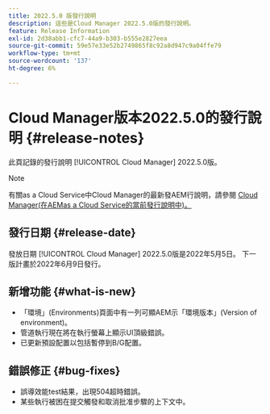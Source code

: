 ```yaml
---
title: 2022.5.0 版發行說明
description: 這些是Cloud Manager 2022.5.0版的發行說明。
feature: Release Information
exl-id: 2d38abb1-cfc7-44a9-b303-b555e2827eea
source-git-commit: 59e57e33e52b2749865f8c92a8d947c9a04ffe79
workflow-type: tm+mt
source-wordcount: '137'
ht-degree: 6%

---
```



# Cloud Manager版本2022.5.0的發行說明 {#release-notes}

此頁記錄的發行說明 [!UICONTROL Cloud Manager] 2022.5.0版。

>[!NOTE]
>
>有關as a Cloud Service中Cloud Manager的最新發AEM行說明，請參閱 [Cloud Manager(在AEMas a Cloud Service的當前發行說明中)。](https://experienceleague.adobe.com/docs/experience-manager-cloud-service/content/implementing/using-cloud-manager/release-notes-cloud-manager/release-notes-cm-current.html)

## 發行日期 {#release-date}

發放日期 [!UICONTROL Cloud Manager] 2022.5.0版是2022年5月5日。 下一版計畫於2022年6月9日發行。

## 新增功能 {#what-is-new}

* 「環境」(Environments)頁面中有一列可顯AEM示「環境版本」(Version of environment)。
* 管道執行現在將在執行螢幕上顯示UI頂級錯誤。
* 已更新預設配置以包括暫停到B/G配置。

## 錯誤修正 {#bug-fixes}

* 誤導效能test結果，出現504超時錯誤。
* 某些執行被困在提交觸發和取消批准步驟的上下文中。

